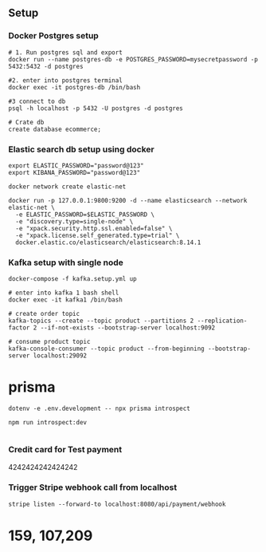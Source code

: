 ## Setup

### Docker Postgres setup

```shell
# 1. Run postgres sql and export
docker run --name postgres-db -e POSTGRES_PASSWORD=mysecretpassword -p 5432:5432 -d postgres

#2. enter into postgres terminal
docker exec -it postgres-db /bin/bash

#3 connect to db
psql -h localhost -p 5432 -U postgres -d postgres

# Crate db
create database ecommerce;
```

### Elastic search db setup using docker

```shell
export ELASTIC_PASSWORD="password@123"
export KIBANA_PASSWORD="password@123"

docker network create elastic-net

docker run -p 127.0.0.1:9800:9200 -d --name elasticsearch --network elastic-net \
  -e ELASTIC_PASSWORD=$ELASTIC_PASSWORD \
  -e "discovery.type=single-node" \
  -e "xpack.security.http.ssl.enabled=false" \
  -e "xpack.license.self_generated.type=trial" \
  docker.elastic.co/elasticsearch/elasticsearch:8.14.1

```

### Kafka setup with single node

```shell
docker-compose -f kafka.setup.yml up

# enter into kafka 1 bash shell
docker exec -it kafka1 /bin/bash

# create order topic
kafka-topics --create --topic product --partitions 2 --replication-factor 2 --if-not-exists --bootstrap-server localhost:9092

# consume product topic
kafka-console-consumer --topic product --from-beginning --bootstrap-server localhost:29092

```

# prisma

```shell
dotenv -e .env.development -- npx prisma introspect

npm run introspect:dev


```

### Credit card for Test payment

4242424242424242

### Trigger Stripe webhook call from localhost

```shell
stripe listen --forward-to localhost:8080/api/payment/webhook
```

# 159, 107,209
